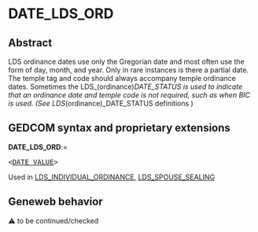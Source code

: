 ﻿# DATE_LDS_ORD
## Abstract
LDS ordinance dates use only the Gregorian date and most often use the form of day, month, and
year. Only in rare instances is there a partial date. The temple tag and code should always accompany
temple ordinance dates. Sometimes the LDS_(ordinance)_DATE_STATUS is used to indicate that an
ordinance date and temple code is not required, such as when BIC is used. (See LDS_(ordinance)_DATE_STATUS definitions )


## GEDCOM syntax and proprietary extensions

**DATE_LDS_ORD**:=
<pre>
&lt;<a href=Ged.DATE_VALUE.md>DATE_VALUE</a>&gt;
</pre>
Used in <a href=Ged.LDS_INDIVIDUAL_ORDINANCE.md>LDS_INDIVIDUAL_ORDINANCE</a>, <a href=Ged.LDS_SPOUSE_SEALING.md>LDS_SPOUSE_SEALING</a><br />


## Geneweb behavior



:warning: to be continued/checked

